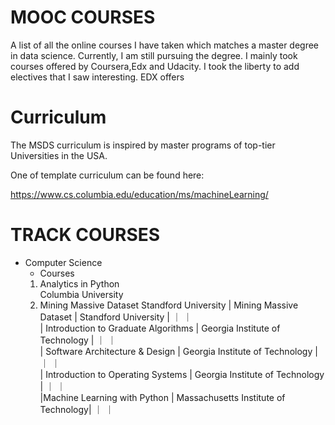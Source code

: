 # MOOC COURSES

A list of all the online courses I have taken which matches a master degree in data science. 
Currently, I am still pursuing the degree. I mainly took courses offered by Coursera,Edx and Udacity. I took the liberty to add electives that I saw interesting. 
EDX offers 

# Curriculum

The MSDS curriculum is inspired by master programs of top-tier Universities in the USA.  

One of template curriculum can be found here:

https://www.cs.columbia.edu/education/ms/machineLearning/





# TRACK COURSES


- Computer Science 
  - Courses                              
   1. Analytics in Python<br />Columbia University
   2. Mining Massive Dataset                Standford University 
| Mining Massive Dataset               | Standford University                 |             ｜                 ｜                      
| Introduction to Graduate Algorithms  | Georgia Institute of Technology      |             ｜                 ｜                      
| Software Architecture & Design       | Georgia Institute of Technology      |             ｜                 ｜                       
| Introduction to Operating Systems    | Georgia Institute of Technology      |             ｜                 ｜                       
|Machine Learning with Python          | Massachusetts Institute of Technology|             ｜                 ｜                        





